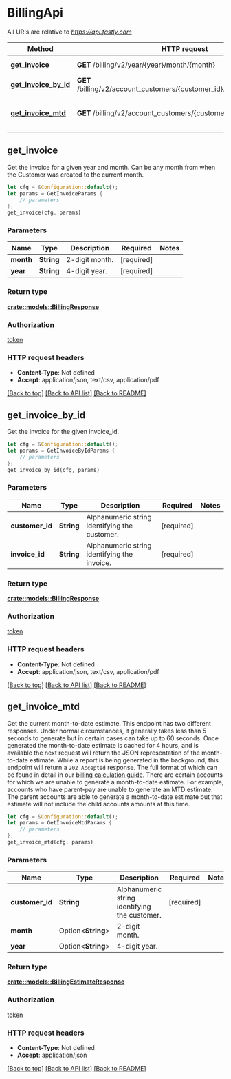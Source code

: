 # BillingApi

All URIs are relative to *https://api.fastly.com*

Method | HTTP request | Description
------------- | ------------- | -------------
[**get_invoice**](BillingApi.md#get_invoice) | **GET** /billing/v2/year/{year}/month/{month} | Get an invoice
[**get_invoice_by_id**](BillingApi.md#get_invoice_by_id) | **GET** /billing/v2/account_customers/{customer_id}/invoices/{invoice_id} | Get an invoice
[**get_invoice_mtd**](BillingApi.md#get_invoice_mtd) | **GET** /billing/v2/account_customers/{customer_id}/mtd_invoice | Get month-to-date billing estimate



## get_invoice

Get the invoice for a given year and month. Can be any month from when the Customer was created to the current month.

```rust
let cfg = &Configuration::default();
let params = GetInvoiceParams {
    // parameters
};
get_invoice(cfg, params)
```

### Parameters


Name | Type | Description  | Required | Notes
------------- | ------------- | ------------- | ------------- | -------------
**month** | **String** | 2-digit month. | [required] |
**year** | **String** | 4-digit year. | [required] |

### Return type

[**crate::models::BillingResponse**](BillingResponse.md)

### Authorization

[token](../README.md#token)

### HTTP request headers

- **Content-Type**: Not defined
- **Accept**: application/json, text/csv, application/pdf

[[Back to top]](#) [[Back to API list]](../README.md#documentation-for-api-endpoints) [[Back to README]](../README.md)


## get_invoice_by_id

Get the invoice for the given invoice_id.

```rust
let cfg = &Configuration::default();
let params = GetInvoiceByIdParams {
    // parameters
};
get_invoice_by_id(cfg, params)
```

### Parameters


Name | Type | Description  | Required | Notes
------------- | ------------- | ------------- | ------------- | -------------
**customer_id** | **String** | Alphanumeric string identifying the customer. | [required] |
**invoice_id** | **String** | Alphanumeric string identifying the invoice. | [required] |

### Return type

[**crate::models::BillingResponse**](BillingResponse.md)

### Authorization

[token](../README.md#token)

### HTTP request headers

- **Content-Type**: Not defined
- **Accept**: application/json, text/csv, application/pdf

[[Back to top]](#) [[Back to API list]](../README.md#documentation-for-api-endpoints) [[Back to README]](../README.md)


## get_invoice_mtd

Get the current month-to-date estimate. This endpoint has two different responses. Under normal circumstances, it generally takes less than 5 seconds to generate but in certain cases can take up to 60 seconds. Once generated the month-to-date estimate is cached for 4 hours, and is available the next request will return the JSON representation of the month-to-date estimate. While a report is being generated in the background, this endpoint will return a `202 Accepted` response. The full format of which can be found in detail in our [billing calculation guide](https://docs.fastly.com/en/guides/how-we-calculate-your-bill). There are certain accounts for which we are unable to generate a month-to-date estimate. For example, accounts who have parent-pay are unable to generate an MTD estimate. The parent accounts are able to generate a month-to-date estimate but that estimate will not include the child accounts amounts at this time.

```rust
let cfg = &Configuration::default();
let params = GetInvoiceMtdParams {
    // parameters
};
get_invoice_mtd(cfg, params)
```

### Parameters


Name | Type | Description  | Required | Notes
------------- | ------------- | ------------- | ------------- | -------------
**customer_id** | **String** | Alphanumeric string identifying the customer. | [required] |
**month** | Option\<**String**> | 2-digit month. |  |
**year** | Option\<**String**> | 4-digit year. |  |

### Return type

[**crate::models::BillingEstimateResponse**](BillingEstimateResponse.md)

### Authorization

[token](../README.md#token)

### HTTP request headers

- **Content-Type**: Not defined
- **Accept**: application/json

[[Back to top]](#) [[Back to API list]](../README.md#documentation-for-api-endpoints) [[Back to README]](../README.md)

